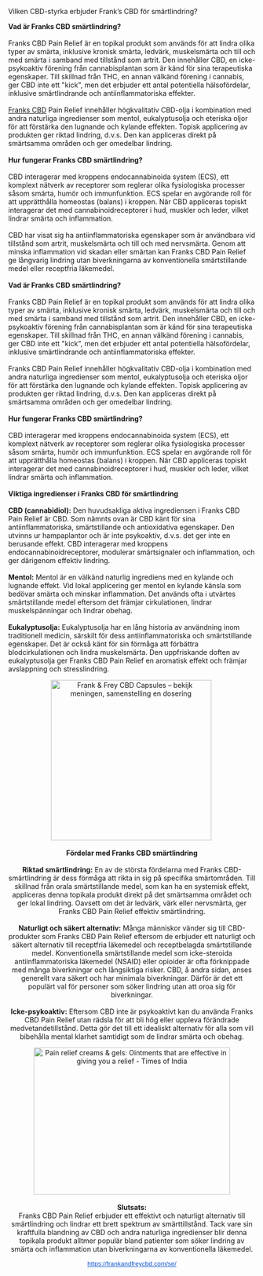 Vilken CBD-styrka erbjuder Frank’s CBD för smärtlindring?

<p><strong>Vad &auml;r Franks CBD sm&auml;rtlindring?</strong><br /><br />Franks CBD Pain Relief &auml;r en topikal produkt som anv&auml;nds f&ouml;r att lindra olika typer av sm&auml;rta, inklusive kronisk sm&auml;rta, ledv&auml;rk, muskelsm&auml;rta och till och med sm&auml;rta i samband med tillst&aring;nd som artrit. Den inneh&aring;ller CBD, en icke-psykoaktiv f&ouml;rening fr&aring;n cannabisplantan som &auml;r k&auml;nd f&ouml;r sina terapeutiska egenskaper. Till skillnad fr&aring;n THC, en annan v&auml;lk&auml;nd f&ouml;rening i cannabis, ger CBD inte ett "kick", men det erbjuder ett antal potentiella h&auml;lsof&ouml;rdelar, inklusive sm&auml;rtlindrande och antiinflammatoriska effekter.<br /><br /><a href="https://frankandfreycbd.com/se/">Franks CBD</a> Pain Relief inneh&aring;ller h&ouml;gkvalitativ CBD-olja i kombination med andra naturliga ingredienser som mentol, eukalyptusolja och eteriska oljor f&ouml;r att f&ouml;rst&auml;rka den lugnande och kylande effekten. Topisk applicering av produkten ger riktad lindring, d.v.s. Den kan appliceras direkt p&aring; sm&auml;rtsamma omr&aring;den och ger omedelbar lindring.<br /><br /><strong>Hur fungerar Franks CBD sm&auml;rtlindring?</strong><br /><br />CBD interagerar med kroppens endocannabinoida system (ECS), ett komplext n&auml;tverk av receptorer som reglerar olika fysiologiska processer s&aring;som sm&auml;rta, hum&ouml;r och immunfunktion. ECS spelar en avg&ouml;rande roll f&ouml;r att uppr&auml;tth&aring;lla homeostas (balans) i kroppen. N&auml;r CBD appliceras topiskt interagerar det med cannabinoidreceptorer i hud, muskler och leder, vilket lindrar sm&auml;rta och inflammation.<br /><br />CBD har visat sig ha antiinflammatoriska egenskaper som &auml;r anv&auml;ndbara vid tillst&aring;nd som artrit, muskelsm&auml;rta och till och med nervsm&auml;rta. Genom att minska inflammation vid skadan eller sm&auml;rtan kan Franks CBD Pain Relief ge l&aring;ngvarig lindring utan biverkningarna av konventionella sm&auml;rtstillande medel eller receptfria l&auml;kemedel.<br /><br /><strong>Vad &auml;r Franks CBD sm&auml;rtlindring?</strong><br /><br />Franks CBD Pain Relief &auml;r en topikal produkt som anv&auml;nds f&ouml;r att lindra olika typer av sm&auml;rta, inklusive kronisk sm&auml;rta, ledv&auml;rk, muskelsm&auml;rta och till och med sm&auml;rta i samband med tillst&aring;nd som artrit. Den inneh&aring;ller CBD, en icke-psykoaktiv f&ouml;rening fr&aring;n cannabisplantan som &auml;r k&auml;nd f&ouml;r sina terapeutiska egenskaper. Till skillnad fr&aring;n THC, en annan v&auml;lk&auml;nd f&ouml;rening i cannabis, ger CBD inte ett "kick", men det erbjuder ett antal potentiella h&auml;lsof&ouml;rdelar, inklusive sm&auml;rtlindrande och antiinflammatoriska effekter.<br /><br />Franks CBD Pain Relief inneh&aring;ller h&ouml;gkvalitativ CBD-olja i kombination med andra naturliga ingredienser som mentol, eukalyptusolja och eteriska oljor f&ouml;r att f&ouml;rst&auml;rka den lugnande och kylande effekten. Topisk applicering av produkten ger riktad lindring, d.v.s. Den kan appliceras direkt p&aring; sm&auml;rtsamma omr&aring;den och ger omedelbar lindring.<br /><br /><strong>Hur fungerar Franks CBD sm&auml;rtlindring?</strong><br /><br />CBD interagerar med kroppens endocannabinoida system (ECS), ett komplext n&auml;tverk av receptorer som reglerar olika fysiologiska processer s&aring;som sm&auml;rta, hum&ouml;r och immunfunktion. ECS spelar en avg&ouml;rande roll f&ouml;r att uppr&auml;tth&aring;lla homeostas (balans) i kroppen. N&auml;r CBD appliceras topiskt interagerar det med cannabinoidreceptorer i hud, muskler och leder, vilket lindrar sm&auml;rta och inflammation.<br /><br /><strong>Viktiga ingredienser i Franks CBD f&ouml;r sm&auml;rtlindring</strong><br /><strong><br />CBD (cannabidiol):</strong> Den huvudsakliga aktiva ingrediensen i Franks CBD Pain Relief &auml;r CBD. Som n&auml;mnts ovan &auml;r CBD k&auml;nt f&ouml;r sina antiinflammatoriska, sm&auml;rtstillande och antioxidativa egenskaper. Den utvinns ur hampaplantor och &auml;r inte psykoaktiv, d.v.s. det ger inte en berusande effekt. CBD interagerar med kroppens endocannabinoidreceptorer, modulerar sm&auml;rtsignaler och inflammation, och ger d&auml;rigenom effektiv lindring.<br /><br /><strong>Mentol:</strong> Mentol &auml;r en v&auml;lk&auml;nd naturlig ingrediens med en kylande och lugnande effekt. Vid lokal applicering ger mentol en kylande k&auml;nsla som bed&ouml;var sm&auml;rta och minskar inflammation. Det anv&auml;nds ofta i utv&auml;rtes sm&auml;rtstillande medel eftersom det fr&auml;mjar cirkulationen, lindrar muskelsp&auml;nningar och lindrar obehag.<br /><br /><strong>Eukalyptusolja:</strong> Eukalyptusolja har en l&aring;ng historia av anv&auml;ndning inom traditionell medicin, s&auml;rskilt f&ouml;r dess antiinflammatoriska och sm&auml;rtstillande egenskaper. Det &auml;r ocks&aring; k&auml;nt f&ouml;r sin f&ouml;rm&aring;ga att f&ouml;rb&auml;ttra blodcirkulationen och lindra muskelsm&auml;rta. Den uppfriskande doften av eukalyptusolja ger Franks CBD Pain Relief en aromatisk effekt och fr&auml;mjar avslappning och stresslindring.</p>
<p style="text-align: center;"><img class="sFlh5c FyHeAf iPVvYb" style="height: 327px; margin: 0px; max-width: 327px; width: 327px;" src="https://kaakchirurgie365.nl/wp-content/uploads/2025/02/Frank-Frey-CBD-Capsules.webp" alt="Frank &amp; Frey CBD Capsules &ndash; bekijk meningen, samenstelling en dosering" />&nbsp;</p>
<p style="text-align: center;"><strong>F&ouml;rdelar med Franks CBD sm&auml;rtlindring</strong><br /><br /><strong>Riktad sm&auml;rtlindring:</strong> En av de st&ouml;rsta f&ouml;rdelarna med Franks CBD-sm&auml;rtlindring &auml;r dess f&ouml;rm&aring;ga att rikta in sig p&aring; specifika sm&auml;rtomr&aring;den. Till skillnad fr&aring;n orala sm&auml;rtstillande medel, som kan ha en systemisk effekt, appliceras denna topikala produkt direkt p&aring; det sm&auml;rtsamma omr&aring;det och ger lokal lindring. Oavsett om det &auml;r ledv&auml;rk, v&auml;rk eller nervsm&auml;rta, ger Franks CBD Pain Relief effektiv sm&auml;rtlindring.<br /><br /><strong>Naturligt och s&auml;kert alternativ:</strong> M&aring;nga m&auml;nniskor v&auml;nder sig till CBD-produkter som Franks CBD Pain Relief eftersom de erbjuder ett naturligt och s&auml;kert alternativ till receptfria l&auml;kemedel och receptbelagda sm&auml;rtstillande medel. Konventionella sm&auml;rtstillande medel som icke-steroida antiinflammatoriska l&auml;kemedel (NSAID) eller opioider &auml;r ofta f&ouml;rknippade med m&aring;nga biverkningar och l&aring;ngsiktiga risker. CBD, &aring; andra sidan, anses generellt vara s&auml;kert och har minimala biverkningar. D&auml;rf&ouml;r &auml;r det ett popul&auml;rt val f&ouml;r personer som s&ouml;ker lindring utan att oroa sig f&ouml;r biverkningar.<br /><br /><strong>Icke-psykoaktiv:</strong> Eftersom CBD inte &auml;r psykoaktivt kan du anv&auml;nda Franks CBD Pain Relief utan r&auml;dsla f&ouml;r att bli h&ouml;g eller uppleva f&ouml;r&auml;ndrade medvetandetillst&aring;nd. Detta g&ouml;r det till ett idealiskt alternativ f&ouml;r alla som vill bibeh&aring;lla mental klarhet samtidigt som de lindrar sm&auml;rta och obehag.</p>
<p style="text-align: center;"><img class="sFlh5c FyHeAf iPVvYb" style="height: 300px; margin: 0px; max-width: 400px; width: 400px;" src="https://static.toiimg.com/thumb/msid-81443314,width-400,resizemode-4/81443314.jpg" alt="Pain relief creams &amp; gels: Ointments that are effective in giving you a  relief - Times of India" /><br /><br /><strong>Slutsats:<br /></strong>Franks CBD Pain Relief erbjuder ett effektivt och naturligt alternativ till sm&auml;rtlindring och lindrar ett brett spektrum av sm&auml;rttillst&aring;nd. Tack vare sin kraftfulla blandning av CBD och andra naturliga ingredienser blir denna topikala produkt alltmer popul&auml;r bland patienter som s&ouml;ker lindring av sm&auml;rta och inflammation utan biverkningarna av konventionella l&auml;kemedel.</p>
<p style="text-align: center;"><a style="-webkit-text-stroke-width: 0px; background-color: white; color: #1155cc; font-family: Arial, Helvetica, sans-serif; font-size: small; font-style: normal; font-variant-caps: normal; font-variant-ligatures: normal; font-weight: 400; letter-spacing: normal; orphans: 2; text-align: start; text-indent: 0px; text-transform: none; white-space: normal; widows: 2; word-spacing: 0px;" href="https://frankandfreycbd.com/se/" target="_blank" data-saferedirecturl="https://www.google.com/url?q=https://frankandfreycbd.com/se/&amp;source=gmail&amp;ust=1745985309610000&amp;usg=AOvVaw18DE_RrIRqNIvLB9DQszzo">https://frankandfreycbd.com/<wbr />se/</a></p>
